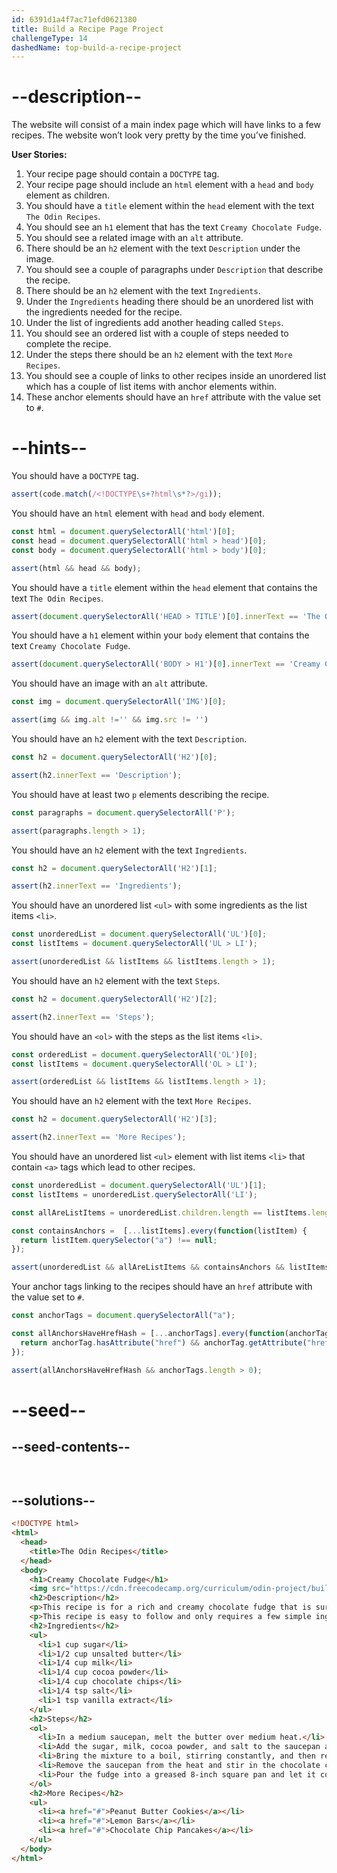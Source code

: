 ```yaml
---
id: 6391d1a4f7ac71efd0621380
title: Build a Recipe Page Project
challengeType: 14
dashedName: top-build-a-recipe-project
---
```


# --description--

The website will consist of a main index page which will have links to a few recipes. The website won’t look very pretty by the time you’ve finished.

**User Stories:**

1. Your recipe page should contain a `DOCTYPE` tag.
1. Your recipe page should include an `html` element with a `head` and `body` element as children.
1. You should have a `title` element within the `head` element with the text `The Odin Recipes`.
1. You should see an `h1` element that has the text `Creamy Chocolate Fudge`.
1. You should see a related image with an `alt` attribute.
1. There should be an `h2` element with the text `Description` under the image.
1. You should see a couple of paragraphs under `Description` that describe the recipe.
1. There should be an `h2` element with the text `Ingredients`.
1. Under the `Ingredients` heading there should be an unordered list with the ingredients needed for the recipe.
1. Under the list of ingredients add another heading called `Steps`.
1. You should see an ordered list with a couple of steps needed to complete the recipe.
1. Under the steps there should be an `h2` element with the text `More Recipes`.
1. You should see a couple of links to other recipes inside an unordered list which has a couple of list items with anchor elements within.
1. These anchor elements should have an `href` attribute with the value set to `#`.

# --hints--

You should have a `DOCTYPE` tag.

```js
assert(code.match(/<!DOCTYPE\s+?html\s*?>/gi));
```

You should have an `html` element with `head` and `body` element.

```js
const html = document.querySelectorAll('html')[0];
const head = document.querySelectorAll('html > head')[0];
const body = document.querySelectorAll('html > body')[0];

assert(html && head && body);
```

You should have a `title` element within the `head` element that contains the text `The Odin Recipes`.

```js
assert(document.querySelectorAll('HEAD > TITLE')[0].innerText == 'The Odin Recipes');
```

You should have a `h1` element within your `body` element that contains the text `Creamy Chocolate Fudge`.

```js
assert(document.querySelectorAll('BODY > H1')[0].innerText == 'Creamy Chocolate Fudge');
```

You should have an image with an `alt` attribute.

```js
const img = document.querySelectorAll('IMG')[0];

assert(img && img.alt !='' && img.src != '')
```

You should have an `h2` element with the text `Description`.

```js
const h2 = document.querySelectorAll('H2')[0];

assert(h2.innerText == 'Description');
```

You should have at least two `p` elements describing the recipe.

```js
const paragraphs = document.querySelectorAll('P');

assert(paragraphs.length > 1);
```

You should have an `h2` element with the text `Ingredients`.

```js
const h2 = document.querySelectorAll('H2')[1];

assert(h2.innerText == 'Ingredients');
```

You should have an unordered list `<ul>` with some ingredients as the list items `<li>`.

```js
const unorderedList = document.querySelectorAll('UL')[0];
const listItems = document.querySelectorAll('UL > LI');

assert(unorderedList && listItems && listItems.length > 1);
```

You should have an `h2` element with the text `Steps`.

```js
const h2 = document.querySelectorAll('H2')[2];

assert(h2.innerText == 'Steps');
```

You should have an `<ol>` with the steps as the list items `<li>`.

```js
const orderedList = document.querySelectorAll('OL')[0];
const listItems = document.querySelectorAll('OL > LI');

assert(orderedList && listItems && listItems.length > 1);
```

You should have an `h2` element with the text `More Recipes`.

```js
const h2 = document.querySelectorAll('H2')[3];

assert(h2.innerText == 'More Recipes');
```

You should have an unordered list `<ul>` element with list items `<li>` that contain `<a>` tags which lead to other recipes.

```js
const unorderedList = document.querySelectorAll('UL')[1];
const listItems = unorderedList.querySelectorAll('LI');

const allAreListItems = unorderedList.children.length == listItems.length;

const containsAnchors =  [...listItems].every(function(listItem) {
  return listItem.querySelector("a") !== null;
});

assert(unorderedList && allAreListItems && containsAnchors && listItems.length > 1);
```

Your anchor tags linking to the recipes should have an `href` attribute with the value set to `#`.

```js
const anchorTags = document.querySelectorAll("a");

const allAnchorsHaveHrefHash = [...anchorTags].every(function(anchorTag) {
  return anchorTag.hasAttribute("href") && anchorTag.getAttribute("href") === "#";
});

assert(allAnchorsHaveHrefHash && anchorTags.length > 0); 
```

# --seed--

## --seed-contents--

```html

```

```css

```

## --solutions--

```html
<!DOCTYPE html>
<html>
  <head>
    <title>The Odin Recipes</title>
  </head>
  <body>
    <h1>Creamy Chocolate Fudge</h1>
    <img src="https://cdn.freecodecamp.org/curriculum/odin-project/build-a-recipe-page/build-a-recipe-page-01.jpg" alt="A delicious chocolate fudge dessert">
    <h2>Description</h2>
    <p>This recipe is for a rich and creamy chocolate fudge that is sure to satisfy your sweet tooth. It's perfect for a special occasion or as a tasty treat for any time of the year.</p>
    <p>This recipe is easy to follow and only requires a few simple ingredients. With just a few steps, you'll be able to create a delicious dessert that everyone will love.</p>
    <h2>Ingredients</h2>
    <ul>
      <li>1 cup sugar</li>
      <li>1/2 cup unsalted butter</li>
      <li>1/4 cup milk</li>
      <li>1/4 cup cocoa powder</li>
      <li>1/4 cup chocolate chips</li>
      <li>1/4 tsp salt</li>
      <li>1 tsp vanilla extract</li>
    </ul>
    <h2>Steps</h2>
    <ol>
      <li>In a medium saucepan, melt the butter over medium heat.</li>
      <li>Add the sugar, milk, cocoa powder, and salt to the saucepan and stir until well combined.</li>
      <li>Bring the mixture to a boil, stirring constantly, and then reduce the heat to low and simmer for 5 minutes.</li>
      <li>Remove the saucepan from the heat and stir in the chocolate chips and vanilla extract until the chocolate is melted and the mixture is smooth.</li>
      <li>Pour the fudge into a greased 8-inch square pan and let it cool completely before cutting into squares.</li>
    </ol>
    <h2>More Recipes</h2>
    <ul>
      <li><a href="#">Peanut Butter Cookies</a></li>
      <li><a href="#">Lemon Bars</a></li>
      <li><a href="#">Chocolate Chip Pancakes</a></li>
    </ul>
  </body>
</html>
```

```css

```
